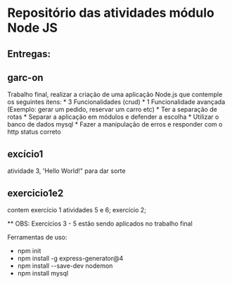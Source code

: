 # Repositório das atividades módulo Node JS

## Entregas:

## garc-on 
Trabalho final, realizar a criação de uma aplicação Node.js que contemple os seguintes itens:
	* 3 Funcionalidades (crud)
	* 1 Funcionalidade avançada (Exemplo: gerar um pedido, reservar um carro etc)
	* Ter a separação de rotas
	* Separar a aplicação em módulos e defender a escolha
	* Utilizar o banco de dados mysql
	* Fazer a manipulação de erros e responder com o http status correto

## excício1 
atividade 3, 'Hello World!" para dar sorte

## exercicio1e2
contem exercício 1 atividades 5 e 6;
exercício 2;

** OBS: Exercícios 3 - 5 estão sendo aplicados no trabalho final

Ferramentas de uso:

* npm init
* npm install -g express-generator@4
* npm install --save-dev nodemon
* npm install mysql
